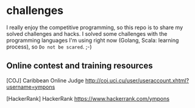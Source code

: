 # challenges
I really enjoy the competitive programming, so this repo is to share my solved challenges and hacks.
I solved some challenges with the programming languages I'm using right now (Golang, Scala: learning process), so `Do not be scared`. ;-)

## Online contest and training resources

[COJ] Caribbean Online Judge http://coj.uci.cu/user/useraccount.xhtml?username=ympons

[HackerRank] HackerRank https://www.hackerrank.com/ympons
